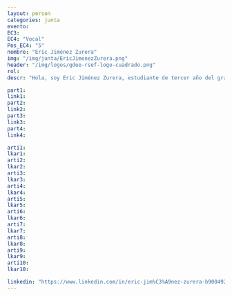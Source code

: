 ```yaml
---
layout: person
categories: junta
evento: 
EC3: 
EC4: "Vocal"
Pos_EC4: "5"
nombre: "Eric Jiménez Zurera"
img: "/img/junta/EricJimenezZurera.png"
header: "/img/logos/gdee-rsef-logo-cuadrado.png"
rol: 
descr: "Hola, soy Eric Jiménez Zurera, estudiante de tercer año del grado de Física por la Universidad Autónoma de Barcelona. Asumo mi papel como Vocal de la Junta de Gobierno del Grupo de Estudiantes con ilusión y entusiasmo por cumplir con mi labor y colaborar con este gran equipo. Además de ayudar a la logística de próximas actividades, creo que podría aportar con mi empuje por tomar el relevo de la coordinación de las Preliminares de las PLANCKS a nivel nacional ya que el proyecto me atrae mucho y siempre he tenido predisposición a la organización de actividades de este calibre."

part1: 
link1: 
part2: 
link2: 
part3:
link3:
part4:
link4:

arti1:
lkar1: 
arti2:
lkar2:
arti3:
lkar3:
arti4:
lkar4:
arti5:
lkar5: 
arti6:
lkar6:
arti7:
lkar7: 
arti8:
lkar8:
arti9:
lkar9:
arti10:
lkar10:

linkedin: "https://www.linkedin.com/in/eric-jim%C3%A9nez-zurera-b90049287/"
---
```

